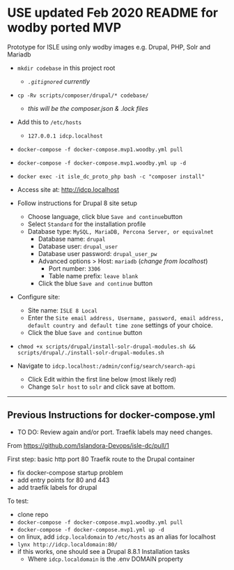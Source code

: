 # USE updated Feb 2020 README for wodby ported MVP

Prototype for ISLE using only wodby images e.g. Drupal, PHP, Solr and Mariadb

* `mkdir codebase` in this project root
  * _`.gitignored` currently_

* `cp -Rv scripts/composer/drupal/* codebase/`
  * _this will be the composer.json & .lock files_

* Add this to `/etc/hosts`
  * `127.0.0.1 idcp.localhost`

* `docker-compose -f docker-compose.mvp1.woodby.yml pull`

* `docker-compose -f docker-compose.mvp1.woodby.yml up -d`

* `docker exec -it isle_dc_proto_php bash -c "composer install"`

* Access site at: http://idcp.localhost

* Follow instructions for Drupal 8 site setup
  * Choose language, click blue `Save and continue`button
  * Select `Standard` for the installation profile
  * Database type: `MySQL, MariaDB, Percona Server, or equivalnet`
    * Database name: `drupal`
    * Database user: `drupal_user`
    * Database user password: `drupal_user_pw`
    * Advanced options > Host: `mariadb` (_change from localhost_)
      * Port number: `3306`
      * Table name prefix: `leave blank`
    * Click the blue `Save and continue` button
* Configure site:
  * Site name: `ISLE 8 Local`
  * Enter the `Site email address, Username, password, email address, default country and default time zone` settings of your choice.
  * Click the blue `Save and continue` button

* `chmod +x scripts/drupal/install-solr-drupal-modules.sh && scripts/drupal/./install-solr-drupal-modules.sh`

* Navigate to `idcp.localhost:/admin/config/search/search-api`
  * Click Edit within the first line below (most likely red)
  * Change `Solr host` to `solr` and click save at bottom.

---

## Previous Instructions for docker-compose.yml

* TO DO: Review again and/or port. Traefik labels may need changes.

From https://github.com/Islandora-Devops/isle-dc/pull/1

First step: basic http port 80 Traefik route to the Drupal container

* fix docker-compose startup problem
* add entry points for 80 and 443
* add traefik labels for drupal

To test:

* clone repo
* `docker-compose -f docker-compose.mvp1.woodby.yml pull`
* `docker-compose -f docker-compose.mvp1.yml up -d`
* on linux, add `idcp.localdomain` to `/etc/hosts` as an alias for localhost
* `lynx http://idcp.localdomain:80/`
* if this works, one should see a Drupal 8.8.1 Installation tasks
  * Where `idcp.localdomain` is the .env DOMAIN property